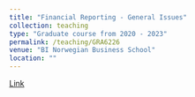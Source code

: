 ```yaml
---
title: "Financial Reporting - General Issues"
collection: teaching
type: "Graduate course from 2020 - 2023"
permalink: /teaching/GRA6226
venue: "BI Norwegian Business School"
location: ""
---
```


[Link](https://programmeinfo.bi.no/nb/kurs/GRA-6226)

